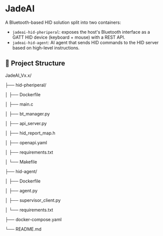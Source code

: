 # JadeAI

A Bluetooth-based HID solution split into two containers:

- `jadeai-hid-pheriperal`: exposes the host's Bluetooth interface as a GATT HID device (keyboard + mouse) with a REST API.
- `jadeai-hid-agent`: AI agent that sends HID commands to the HID server based on high-level instructions.
  
## 🧱 Project Structure

JadeAI_Vx.x/

├── hid-pheriperal/

│ ├── Dockerfile

│ ├── main.c

│ ├── bt_manager.py

│ ├── api_server.py

│ ├── hid_report_map.h

│ ├── openapi.yaml

│ ├── requirements.txt

│ └── Makefile

├── hid-agent/

│ ├── Dockerfile

│ ├── agent.py

│ ├── supervisor_client.py

│ └── requirements.txt

├── docker-compose.yaml

└── README.md
